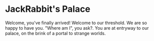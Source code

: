 # JackRabbit's Palace

Welcome, you've finally arrived! Welcome to our threshold. We are so happy to have you. "Where am I", you ask?. You are at entryway to our palace, on the brink of a portal to strange worlds.
